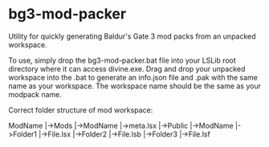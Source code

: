 # bg3-mod-packer
Utility for quickly generating Baldur's Gate 3 mod packs from an unpacked workspace.

To use, simply drop the bg3-mod-packer.bat file into your LSLib root directory where it can access divine.exe. Drag and drop your unpacked workspace into the .bat to generate an info.json file and .pak with the same name as your workspace. The workspace name should be the same as your modpack name.

Correct folder structure of mod workspace:

ModName
|->Mods
  |->ModName
    |->meta.lsx
|->Public
  |->ModName
    |->Folder1
      |->File.lsx
    |->Folder2
      |->File.lsb
    |->Folder3
      |->File.lsf
